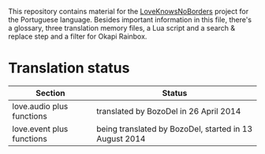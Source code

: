 This repository contains material for the [LoveKnowsNoBorders](https://github.com/BozoDel/LoveKnowsNoBorders) project for the Portuguese language. Besides important information in this file, there's a glossary, three translation memory files, a Lua script and a search & replace step and a filter for Okapi Rainbox.

# Translation status

| Section | Status |
| ------- | ------ |
| love.audio plus functions | translated by BozoDel in 26 April 2014|
| love.event plus functions | being translated by BozoDel, started in 13 August 2014|
